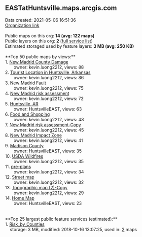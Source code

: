<h2>EASTatHuntsville.maps.arcgis.com</h2> Data created: 2021-05-06 16:51:36 <br /><a target='new' href='https://EASTatHuntsville.maps.arcgis.com'>Organization link</a><br /><br />Public maps on this org: <b>14 (avg: 122 maps)</b><br />Public layers on this org: <b>2 </b>(<a target='new' href='https://services.arcgis.com/EGy3PhzbdmuPPSnM/ArcGIS/rest/services'>full service list</a>)<br />Estimated storaged used by feature layers: <b>3 MB (avg: 250 KB)</b><br /><br />**Top 50 public maps by views:**<br />  1. <a target='new' href='https://www.arcgis.com/home/item.html?id=429e3aad45ac40c896e1bf880fccb731'>New Madrid County Damage</a> <br />  &nbsp;&nbsp;&nbsp;&nbsp; &nbsp;&nbsp;owner: kevin.luong2212, views: 88<br />  2. <a target='new' href='https://www.arcgis.com/home/item.html?id=3912f9ade3b444c6a31e4dd0cd42ecdf'>Tourist Location in Huntsville, Arkansas</a> <br />  &nbsp;&nbsp;&nbsp;&nbsp; &nbsp;&nbsp;owner: kevin.luong2212, views: 86<br />  3. <a target='new' href='https://www.arcgis.com/home/item.html?id=e56037e4ef29400ca3933d574aafe20d'>New Madrid Fault</a> <br />  &nbsp;&nbsp;&nbsp;&nbsp; &nbsp;&nbsp;owner: kevin.luong2212, views: 75<br />  4. <a target='new' href='https://www.arcgis.com/home/item.html?id=49e98705278b4d61bbff98f6acd9533d'>New Madrid risk assessment</a> <br />  &nbsp;&nbsp;&nbsp;&nbsp; &nbsp;&nbsp;owner: kevin.luong2212, views: 72<br />  5. <a target='new' href='https://www.arcgis.com/home/item.html?id=a1659ff171734f669b1ee1e87605b2db'>Huntsville, AR</a> <br />  &nbsp;&nbsp;&nbsp;&nbsp; &nbsp;&nbsp;owner: HuntsvilleEAST, views: 63<br />  6. <a target='new' href='https://www.arcgis.com/home/item.html?id=1b44c73654fe4b0ca3a124e2ee07de0f'>Food and Shopping</a> <br />  &nbsp;&nbsp;&nbsp;&nbsp; &nbsp;&nbsp;owner: kevin.luong2212, views: 48<br />  7. <a target='new' href='https://www.arcgis.com/home/item.html?id=add3626dab2143029bf78a513b63d527'>New Madrid risk assessment-Copy</a> <br />  &nbsp;&nbsp;&nbsp;&nbsp; &nbsp;&nbsp;owner: kevin.luong2212, views: 45<br />  8. <a target='new' href='https://www.arcgis.com/home/item.html?id=5c3354b59b5642a390282ee7d6feeec4'>New Madrid Impact Zone</a> <br />  &nbsp;&nbsp;&nbsp;&nbsp; &nbsp;&nbsp;owner: kevin.luong2212, views: 41<br />  9. <a target='new' href='https://www.arcgis.com/home/item.html?id=42a98e36fe764f0ba62561b286e494fc'>Madison County</a> <br />  &nbsp;&nbsp;&nbsp;&nbsp; &nbsp;&nbsp;owner: HuntsvilleEAST, views: 35<br />  10. <a target='new' href='https://www.arcgis.com/home/item.html?id=4346e8cbdf2241fcbd413542703110a8'>USDA Wildfires</a> <br />  &nbsp;&nbsp;&nbsp;&nbsp; &nbsp;&nbsp;owner: kevin.luong2212, views: 35<br />  11. <a target='new' href='https://www.arcgis.com/home/item.html?id=89d8e1ae13de47798c8f232c2f367ef8'>pre-plans</a> <br />  &nbsp;&nbsp;&nbsp;&nbsp; &nbsp;&nbsp;owner: kevin.luong2212, views: 34<br />  12. <a target='new' href='https://www.arcgis.com/home/item.html?id=1dd88ef7c91d4a3bbddffe5619697ba9'>Street map</a> <br />  &nbsp;&nbsp;&nbsp;&nbsp; &nbsp;&nbsp;owner: kevin.luong2212, views: 32<br />  13. <a target='new' href='https://www.arcgis.com/home/item.html?id=312636e8c3964d4ab751137b0e2e1474'>Topographic map (2)-Copy</a> <br />  &nbsp;&nbsp;&nbsp;&nbsp; &nbsp;&nbsp;owner: kevin.luong2212, views: 29<br />  14. <a target='new' href='https://www.arcgis.com/home/item.html?id=4ce379321e0643a8b9fdcf5d6d0f8d63'>Home Map</a> <br />  &nbsp;&nbsp;&nbsp;&nbsp; &nbsp;&nbsp;owner: HuntsvilleEAST, views: 23<br /><br /><br />**Top 25 largest public feature services (estimated):**<br /> 1. <a target='new' href='https://www.arcgis.com/home/item.html?id=5f63059c832044279f1a474fa330b06c'>Risk_by_Counties</a><br /> &nbsp;&nbsp;&nbsp;&nbsp;storage: 3 MB, modified: 2018-10-16 13:07:25,  used in: <a target='new' href='https://ed-ind-tb.s3-us-west-1.amazonaws.com/ADI/5f63059c832044279f1a474fa330b06c.html'> 2</a> maps<br />